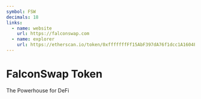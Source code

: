 ```yaml
---
symbol: FSW
decimals: 18
links:
  - name: website
    url: https://falconswap.com
  - name: explorer
    url: https://etherscan.io/token/0xfffffffFf15AbF397dA76f1dcc1A1604F45126DB
---
```


# FalconSwap Token

The Powerhouse for DeFi
